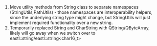 1. Move utility methods from String class to separate namespaces (StringUtils,PathUtils) - those namespaces are interoperability helpers, since the underlying string type might change, but StringUtils will just implement required functionality over a new string.
2. Temporarily replaced String and CharString with QString/QByteArray, likely will go away when we switch over to eastl::string/eastl::string<char16_t>

